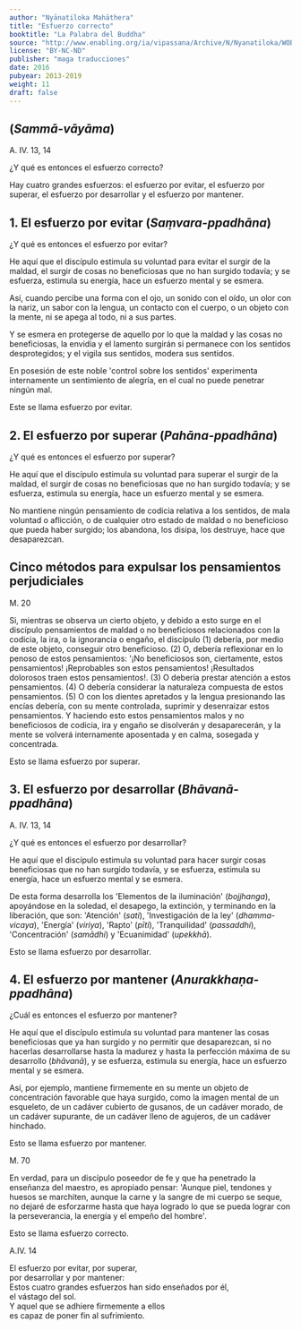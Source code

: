 ```yaml
---
author: "Nyānatiloka Mahāthera"
title: "Esfuerzo correcto"
booktitle: "La Palabra del Buddha"
source: "http://www.enabling.org/ia/vipassana/Archive/N/Nyanatiloka/WOB/index.html"
license: "BY-NC-ND"
publisher: "maga traducciones"
date: 2016
pubyear: 2013-2019 
weight: 11
draft: false
---
```

## (*Sammā-vāyāma*)  

A. IV. 13, 14  

¿Y qué es entonces el esfuerzo correcto?  

Hay cuatro grandes esfuerzos: el esfuerzo por evitar, el esfuerzo por superar, el esfuerzo por desarrollar y el esfuerzo por mantener.  

## 1. El esfuerzo por evitar (*Saṃvara-ppadhāna*)  

¿Y qué es entonces el esfuerzo por evitar?  

He aquí que el discípulo estimula su voluntad para evitar el surgir de la maldad, el surgir de cosas no beneficiosas que no han surgido todavía; y se esfuerza, estimula su energía, hace un esfuerzo mental y se esmera.  

Así, cuando percibe una forma con el ojo, un sonido con el oído, un olor con la nariz, un sabor con la lengua, un contacto con el cuerpo, o un objeto con la mente, ni se apega al todo, ni a sus partes.  

Y se esmera en protegerse de aquello por lo que la maldad y las cosas no beneficiosas, la envidia y el lamento surgirán si permanece con los sentidos desprotegidos; y el vigila sus sentidos, modera sus sentidos.  

En posesión de este noble 'control sobre los sentidos' experimenta internamente un sentimiento de alegría, en el cual no puede penetrar ningún mal.  

Este se llama esfuerzo por evitar.  

## 2. El esfuerzo por superar (*Pahāna-ppadhāna*)  

¿Y qué es entonces el esfuerzo por superar?  

He aquí que el discípulo estimula su voluntad para superar el surgir de la maldad, el surgir de cosas no beneficiosas que no han surgido todavía; y se esfuerza, estimula su energía, hace un esfuerzo mental y se esmera.  

No mantiene ningún pensamiento de codicia relativa a los sentidos, de mala voluntad o aflicción, o de cualquier otro estado de maldad o no beneficioso que pueda haber surgido; los abandona, los disipa, los destruye, hace que desaparezcan.  

## Cinco métodos para expulsar los pensamientos perjudiciales  

M. 20  

Si, mientras se observa un cierto objeto, y debido a esto surge en el  discípulo pensamientos de maldad o no beneficiosos relacionados con la codicia, la ira, o la ignorancia o engaño, el discípulo (1) debería, por medio de este objeto, conseguir otro beneficioso. (2) O, debería  reflexionar en lo penoso de estos pensamientos: '¡No beneficiosos son, ciertamente, estos pensamientos! ¡Reprobables son estos pensamientos! ¡Resultados dolorosos traen estos pensamientos!. (3) O debería prestar atención a estos pensamientos. (4) O debería considerar la naturaleza compuesta de estos pensamientos. (5) O con los dientes apretados y la lengua presionando las encías debería, con su mente controlada, suprimir y desenraizar estos pensamientos. Y haciendo esto estos pensamientos malos y no beneficiosos de codicia, ira y engaño se disolverán y desaparecerán, y la mente se volverá internamente aposentada y en calma, sosegada y concentrada.  

Esto se llama esfuerzo por superar.  

## 3. El esfuerzo por desarrollar (*Bhāvanā-ppadhāna*)  

A. IV. 13, 14  

¿Y qué es entonces el esfuerzo por desarrollar?  

He aquí que el discípulo estimula su voluntad para hacer surgir cosas beneficiosas que no han surgido todavía, y se esfuerza, estimula su  energía, hace un esfuerzo mental y se esmera.  

De esta forma desarrolla los 'Elementos de la iluminación' (*bojjhanga*), apoyándose en la soledad, el desapego, la extinción, y terminando en la liberación, que son: 'Atención' (*sati*), 'Investigación de la ley' (*dhamma-vicaya*), 'Energía' (*viriya*), 'Rapto' (*pīti*), 'Tranquilidad' (*passaddhi*), 'Concentración' (*samādhi*) y 'Ecuanimidad' (*upekkhā*).  

Esto se llama esfuerzo por desarrollar.  

## 4. El esfuerzo por mantener (*Anurakkhaṇa-ppadhāna*)    

¿Cuál es entonces el esfuerzo por mantener?  

He aquí que el discípulo estimula su voluntad para mantener las cosas  beneficiosas que ya han surgido y no permitir que desaparezcan, si no hacerlas desarrollarse hasta la madurez y hasta la perfección máxima de su desarrollo (*bhāvanā*), y se esfuerza, estimula su energía, hace un esfuerzo mental y se esmera.  

Así, por ejemplo, mantiene firmemente en su mente un objeto de concentración favorable que haya surgido, como la imagen mental de un esqueleto, de un cadáver cubierto de gusanos, de un cadáver morado, de un cadáver supurante, de un cadáver lleno de agujeros, de un cadáver hinchado.  

Esto se llama esfuerzo por mantener.  

M. 70  

En verdad, para un discípulo poseedor de fe y que ha penetrado la  enseñanza del maestro, es apropiado pensar: 'Aunque piel, tendones y huesos se marchiten, aunque la carne y la sangre de mi cuerpo se seque, no dejaré de esforzarme hasta que haya logrado lo que se pueda lograr  con la perseverancia, la energía y el empeño del hombre'.  

Esto se llama esfuerzo correcto.   

A.IV. 14  

El esfuerzo por evitar, por superar,  
por desarrollar y por mantener:  
Estos cuatro grandes esfuerzos han sido enseñados por él,  
el vástago  del sol.  
Y aquel que se adhiere firmemente a ellos  
es capaz de poner fin al sufrimiento.  
